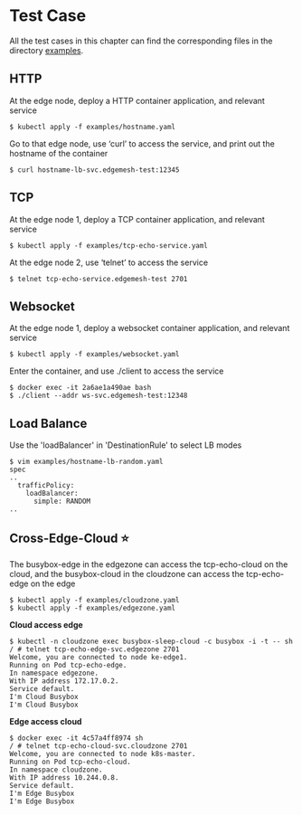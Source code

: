 # Test Case

All the test cases in this chapter can find the corresponding files in the directory [examples](https://github.com/kubeedge/edgemesh/tree/main/examples).

## HTTP

At the edge node, deploy a HTTP container application, and relevant service

```shell
$ kubectl apply -f examples/hostname.yaml
```

Go to that edge node, use ‘curl’ to access the service, and print out the hostname of the container

```shell
$ curl hostname-lb-svc.edgemesh-test:12345
```

## TCP

At the edge node 1, deploy a TCP container application, and relevant service

```shell
$ kubectl apply -f examples/tcp-echo-service.yaml
```

At the edge node 2, use ‘telnet’ to access the service

```shell
$ telnet tcp-echo-service.edgemesh-test 2701
```

## Websocket

At the edge node 1, deploy a websocket container application, and relevant service

```shell
$ kubectl apply -f examples/websocket.yaml
```

Enter the container, and use ./client to access the service

```shell
$ docker exec -it 2a6ae1a490ae bash
$ ./client --addr ws-svc.edgemesh-test:12348
```

## Load Balance

Use the 'loadBalancer' in 'DestinationRule' to select LB modes

```shell
$ vim examples/hostname-lb-random.yaml
spec
..
  trafficPolicy:
    loadBalancer:
      simple: RANDOM
..
```

## Cross-Edge-Cloud :star:

The busybox-edge in the edgezone can access the tcp-echo-cloud on the cloud, and the busybox-cloud in the cloudzone can access the tcp-echo-edge on the edge

```shell
$ kubectl apply -f examples/cloudzone.yaml
$ kubectl apply -f examples/edgezone.yaml
```

**Cloud access edge**

```shell
$ kubectl -n cloudzone exec busybox-sleep-cloud -c busybox -i -t -- sh
/ # telnet tcp-echo-edge-svc.edgezone 2701
Welcome, you are connected to node ke-edge1.
Running on Pod tcp-echo-edge.
In namespace edgezone.
With IP address 172.17.0.2.
Service default.
I'm Cloud Busybox
I'm Cloud Busybox
```

**Edge access cloud**

```shell
$ docker exec -it 4c57a4ff8974 sh
/ # telnet tcp-echo-cloud-svc.cloudzone 2701
Welcome, you are connected to node k8s-master.
Running on Pod tcp-echo-cloud.
In namespace cloudzone.
With IP address 10.244.0.8.
Service default.
I'm Edge Busybox
I'm Edge Busybox
```

